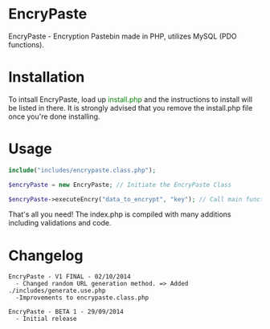 EncryPaste
==========

EncryPaste - Encryption Pastebin made in PHP, utilizes MySQL (PDO functions).

Installation
=============
To intsall EncryPaste, load up <font color="green"> install.php </font> and the instructions to install will be listed in there.
It is strongly advised that you remove the install.php file once you're done installing.

Usage
=======

```php
include("includes/encrypaste.class.php");

$encryPaste = new EncryPaste; // Initiate the EncryPaste Class

$encryPaste->executeEncry("data_to_encrypt", "key"); // Call main function with 2 params: data and key.

```

That's all you need! The index.php is compiled with many additions including validations and code. 


Changelog
=========

```
EncryPaste - V1 FINAL - 02/10/2014
  - Changed random URL generation method. => Added ./includes/generate.use.php
  -Improvements to encrypaste.class.php

EncryPaste - BETA 1 - 29/09/2014
  - Initial release
  
```
